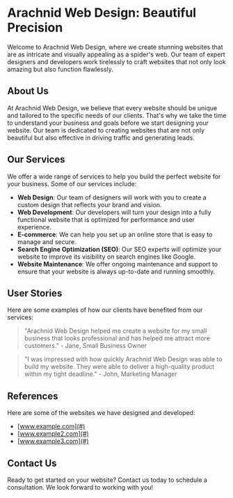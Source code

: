 <!--
Write me content for website with wallpaper which alt text is:

"A close-up of a spider on a web"

The name/title of the page should not be 1:1 copy of the alt text but rather a real content of the website which is using this wallpaper.

- Use markdown format 
- Start with the heading
- The content should look like a real website 
- Include real sections like references, contact, user stories, etc. use things relevant to the page purpose.
- Feel free to use structure like headings, bullets, numbering, blockquotes, paragraphs, horizontal lines, etc.
- You can use formatting like bold or _italic_
- You can include UTF-8 emojis
- Links should be only #hash anchors (and you can refer to the document itself)
- Do not include images
-->

<!--font:Poppins-->

# Arachnid Web Design: Beautiful Precision

Welcome to Arachnid Web Design, where we create stunning websites that are as intricate and visually appealing as a spider's web. Our team of expert designers and developers work tirelessly to craft websites that not only look amazing but also function flawlessly.

## About Us

At Arachnid Web Design, we believe that every website should be unique and tailored to the specific needs of our clients. That's why we take the time to understand your business and goals before we start designing your website. Our team is dedicated to creating websites that are not only beautiful but also effective in driving traffic and generating leads.

## Our Services

We offer a wide range of services to help you build the perfect website for your business. Some of our services include:

- **Web Design**: Our team of designers will work with you to create a custom design that reflects your brand and vision.
- **Web Development**: Our developers will turn your design into a fully functional website that is optimized for performance and user experience.
- **E-commerce**: We can help you set up an online store that is easy to manage and secure.
- **Search Engine Optimization (SEO)**: Our SEO experts will optimize your website to improve its visibility on search engines like Google.
- **Website Maintenance**: We offer ongoing maintenance and support to ensure that your website is always up-to-date and running smoothly.

## User Stories

Here are some examples of how our clients have benefited from our services:

> "Arachnid Web Design helped me create a website for my small business that looks professional and has helped me attract more customers." - Jane, Small Business Owner

> "I was impressed with how quickly Arachnid Web Design was able to build my website. They were able to deliver a high-quality product within my tight deadline." - John, Marketing Manager

## References

Here are some of the websites we have designed and developed:

- [www.example.com](#)
- [www.example2.com](#)
- [www.example3.com](#)

## Contact Us

Ready to get started on your website? Contact us today to schedule a consultation. We look forward to working with you!
